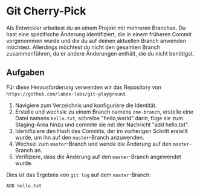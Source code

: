 # Git Cherry-Pick

Als Entwickler arbeitest du an einem Projekt mit mehreren Branches. Du hast eine spezifische Änderung identifiziert, die in einem früheren Commit vorgenommen wurde und die du auf deinen aktuellen Branch anwenden möchtest. Allerdings möchtest du nicht den gesamten Branch zusammenführen, da er andere Änderungen enthält, die du nicht benötigst.

## Aufgaben

Für diese Herausforderung verwenden wir das Repository von `https://github.com/labex-labs/git-playground`.

1. Navigiere zum Verzeichnis und konfiguriere die Identität.
2. Erstelle und wechsle zu einem Branch namens `one-branch`, erstelle eine Datei namens `hello.txt`, schreibe "hello,world" darin, füge sie zum Staging-Area hinzu und commite sie mit der Nachricht "add hello.txt".
3. Identifiziere den Hash des Commits, der im vorherigen Schritt erstellt wurde, um ihn auf den `master`-Branch anzuwenden.
4. Wechsel zum `master`-Branch und wende die Änderung auf den `master`-Branch an.
5. Verifiziere, dass die Änderung auf den `master`-Branch angewendet wurde.

Dies ist das Ergebnis von `git log` auf dem `master`-Branch:

```shell
ADD hello.txt
```
